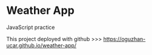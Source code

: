 # Weather App

JavaScript practice

This project deployed with github >>> https://oguzhan-ucar.github.io/weather-app/
